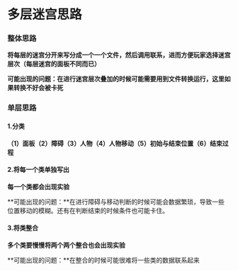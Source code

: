 # 多层迷宫思路

### 整体思路

**将每层的迷宫分开来写分成一个一个文件，然后调用联系，进而方便玩家选择迷宫层次（每层迷宫的面板不同而已）**





**可能出现的问题：在进行迷宫层次叠加的时候可能需要用到文件转换运行，这里如果转换不好会被卡死**

### 单层思路

#### 1.分类

**（1）面板（2）障碍（3）人物（4）人物移动（5）初始与结束位置（6）结束过程**

#### 2.将每一个类单独写出

**每一个类都会出现实验**

**可能出现的问题：**在进行障碍与移动判断的时候可能会数据繁琐，导致一些位置移动的模糊。还有在判断结束的时候条件也可能卡住。

#### 3.将类整合

**多个类要慢慢将两个两个整合也会出现实验**

**可能出现的问题：**在整合的时候可能很难将一些类的数据联系起来